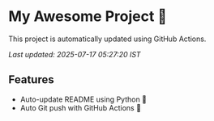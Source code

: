 # My Awesome Project 🚀

This project is automatically updated using GitHub Actions.

_Last updated: 2025-07-17 05:27:20 IST_

## Features
- Auto-update README using Python 🐍
- Auto Git push with GitHub Actions 🤖
